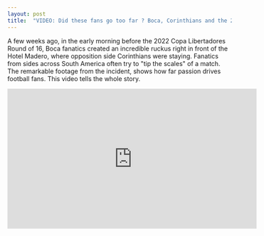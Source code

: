 ```yaml
---
layout: post
title:  "VIDEO: Did these fans go too far ? Boca, Corinthians and the 2022 Copa Libertadores"
---
```

A few weeks ago, in the early morning before the 2022 Copa Libertadores Round of 16, Boca fanatics created
an incredible ruckus right in front of the Hotel Madero, where opposition side Corinthians were staying. 
Fanatics from sides across South America often try to "tip the scales" of a match.
The remarkable footage from the incident, shows how far passion drives football fans.
This video tells the whole story.

<iframe width="560" height="315" src="https://www.youtube.com/embed/G4mnw51Z02g" frameborder="0" allow="autoplay; encrypted-media" allowfullscreen>